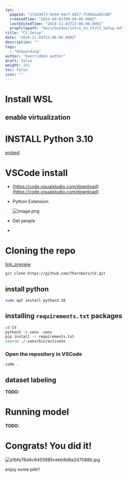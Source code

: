 ```yaml
---
sys:
  pageId: "17ed3673-5e94-44cf-b817-f54bbaa03c06"
  createdTime: "2024-09-01T00:08:00.000Z"
  lastEditedTime: "2024-11-03T22:06:00.000Z"
  propFilepath: "docs/Guides/intro_to_CV/CV_Setup.md"
title: "CV_Setup"
date: "2024-11-03T22:06:00.000Z"
description: ""
tags:
  - "Onboarding"
author: "Overridden author"
draft: false
weight: 161
toc: false
icon: ""
---
```


# Install WSL

## enable virtualization

# INSTALL Python 3.10

[embed](https://www.rose-hulman.edu/class/csse/csse132/2425a/labs/prelab1-wsl2.html)

# VSCode install

- [https://code.visualstudio.com/download](https://code.visualstudio.com/download)
- Python Extension

	![image.png](https://prod-files-secure.s3.us-west-2.amazonaws.com/d518164a-d88e-44d1-a4ee-3adb3bd8bce0/d82b6650-a5e4-4d3c-b8c9-93d817dae00e/image.png?X-Amz-Algorithm=AWS4-HMAC-SHA256&X-Amz-Content-Sha256=UNSIGNED-PAYLOAD&X-Amz-Credential=ASIAZI2LB466XA7UPNO5%2F20250604%2Fus-west-2%2Fs3%2Faws4_request&X-Amz-Date=20250604T100945Z&X-Amz-Expires=3600&X-Amz-Security-Token=IQoJb3JpZ2luX2VjEFEaCXVzLXdlc3QtMiJHMEUCIGYB3sfLgfqF79hCctDREE3y3EwFNZdEO76YYIGkzY%2FuAiEA%2FVaeqm0oeIhwogLGa0EfngviR45fNEEpM7mk4C5AmsIq%2FwMIKhAAGgw2Mzc0MjMxODM4MDUiDLD7JwHitMYXhxR99ircA4JG0odIFMYAdADWJ8e093D8CvmZXQGFQONEojTJu4XPjQl2jJO9ucuAo%2F20cLnSGaonSEpzYM%2BxsDsBa3GnISzmS2RBbWd9KJlZ%2BPmgq28HAHDVP2jg%2BAjpliO%2BWlnST67PeiOl8F%2F4FqdDoLC7vDwxYGfe%2BNnwMAIDqWYo73hJ%2FLhwQZfyf%2FnB2ECKvw0wOMaiOcvYUjvb0Ye6%2FHEEOLzn0EYUFF%2FIGFrs72%2Fdo%2BqkYkMaOPVOdWYaNsERgBWtVfrQOA7uNufEJoWqFyCA%2B9f9m3lX1DkTw56dRTbND8x7YpQ0%2BhvlWGLV9wkQhr2UWvtZ%2FTPw1Lv9kYvDvjpYVkDF8o7V7lr04F4ZJsO0IWSZRQCNYaSK6M8G%2BuriZCq3%2FL5NEoEBJ5xrEVb6fiZC%2Bv5YuI0lv%2FBZwaLpEATKfMEfVCyywXDqOQ4MkK3qD%2BzkHE%2B1reqFd%2FW5cf6yztSp0OTJCmXm%2F2%2BTLlhO416jtaH2rvQIvSxIm0Wgp1fA3dbXKwtEbwDmmZy%2BXf8%2BdTYcMh2Ib054dbA5C3%2F%2FaC6m%2BJLr7O9QKCDg%2BPlSyold67B1QRAlFuF9gt%2FoNAnaBpRVa30P4GVq4TjMvne4NEfqVgwdSXFdyDDl5ZQET0TLMKWegMIGOqUBIOZf3DQrz7AbGibqih4itWmHg7KMyBLQm0esId%2Bs4Myh6e8gfkq4vy5Zbr8Yy5RyF5ZQEa0QUL%2Bi%2Fp%2FDoVDoHmxJrsktTtZ8l5MKeAdOtxn5j0vrTYQscoKkLS%2B14rz6%2BUgLxcrbcBLOdQxkckCQPIKDEzCQPkOBXHHv6SKlvBvlkaJSPMA%2FZQwygiO5fqiIG49AinoPao%2BEfUvjI0VApYNn2n6k&X-Amz-Signature=688043a7b9f78388133224f25ceabd77f66ee5683de445d59106ea613a9b8608&X-Amz-SignedHeaders=host&x-id=GetObject)
- Get people
- 

# Cloning the repo

[link_preview](https://github.com/Thornbots/CV/)

```bash
git clone https://github.com/Thornbots/CV.git
```

## install python

```bash
sudo apt install python3.10
```

## installing `requirements.txt` packages

```bash
cd CV
python3 -m venv .venv
pip install -r requirements.txt
source ./.venv/bin/activate
```

### Open the repository in VSCode

```bash
code .
```

## dataset labeling  

**TODO:**

# Running model

**TODO:**

# Congrats! You did it!

![e1bfe78d4c6455985cebb9d6a247088b.jpg](https://prod-files-secure.s3.us-west-2.amazonaws.com/d518164a-d88e-44d1-a4ee-3adb3bd8bce0/7d1ce04e-65d6-40c8-814d-754280e9515a/e1bfe78d4c6455985cebb9d6a247088b.jpg?X-Amz-Algorithm=AWS4-HMAC-SHA256&X-Amz-Content-Sha256=UNSIGNED-PAYLOAD&X-Amz-Credential=ASIAZI2LB46656CICH4O%2F20250604%2Fus-west-2%2Fs3%2Faws4_request&X-Amz-Date=20250604T100945Z&X-Amz-Expires=3600&X-Amz-Security-Token=IQoJb3JpZ2luX2VjEFEaCXVzLXdlc3QtMiJHMEUCIDK0RxNaeMVUCUFaaV%2B9SUNQWDO5arV7SwuMTLeDQQO5AiEA75M1r%2FIz4XKKsFIv75%2FhH1i9z4BKqPEB19es1JdhCFcq%2FwMIKhAAGgw2Mzc0MjMxODM4MDUiDNnubjJFvhv1y%2F6RYyrcA84gcDY5WtLlhopqSCB%2FJeLo8%2BNnXaBE6H04qkhcGmb4u6NSFsjkHGYxT%2B21pTDRnSfgzhsUfv5ng%2FPffO5ZsMKKUseyfxkPQRM%2Bc8csCzsrilX8R%2Fh41VXM%2BmnHMuWaKthQcMTmyP7xKftjx7nYUhQHBhKKDpKVGXV8f%2FrUe1XqIxxBxZIgtu9iphqew8%2B2p8gFX2YJf52jGeXDdEXKNfSFgZT%2FeaZOZjwEzx0h5UtBGMBUXPIb0QrtaH3BOVNLU4AlPMlTbwjfWDlmO7O26XVQ4gaIbZCMDxMygIP4BNwT%2Bw8yruES78UruqMK9MVOq7MHjGisyECpAKU2rvLXg4O%2BYM64IPnuSY10lUHyPBAf5jHRwg7CcMFmc8l5d%2BCQBO4N%2F%2F1ZbTE79McSRZBFvc%2B9r%2Fu2BNzgdeEPgEz2O6DzHujdYIMoqFKqv3b4U%2F1S4cha5%2B1baU6n0ikVZeT89QyCPIhcve5mt78i99w%2Fk6%2Bf36IwyNuQQd5sdB%2BM6H6SPfp%2FWe3VI42TFzAAUIdRvgMwiiMi0IHZX256arCh%2BJWf2bEBbH2FWk2FPAavalZTbMfiDliqakvkJb6z1uR8HNsQ9vaxvAsnC4goDCEwIRawHk8PCH1RlIpSeiQRMLCegMIGOqUBw9mb%2BaBRpJlybbdGxjWBSdG4mTSbnaTPGPBRP4jOrXx9S%2Fb%2FGgu8%2BKsMTwa53h2AeaNsiOhKrof%2BkktzLv7e2ubDiYapM%2BoMUdTFM7BAB9R%2Fsoc5bkzdxZBx2RtyVogUuGHCnT7QcCwKdPKV5cmsVCeri%2FKC9OxuVu%2FOiQUWXqxTt0CH4UGxIPF%2FGYgVQKCV5AIfxjghzAi7IO7cjrGE1TvkPWbD&X-Amz-Signature=69ee418de7223e722381a0e50501c8ed04e43eec6d51baa1c7048c937dad29b7&X-Amz-SignedHeaders=host&x-id=GetObject)

enjoy some pilk!!
